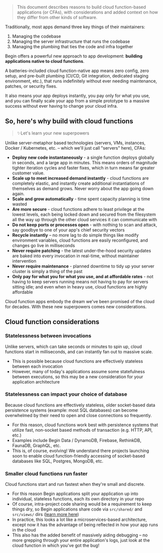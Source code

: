 > This document describes reasons to build cloud function-based applications (or CFAs), with considerations and added context on how they differ from other kinds of software.

Traditionally, most apps demand three key things of their maintainers:

1. Managing the codebase
2. Managing the server infrastructure that runs the codebase
3. Managing the plumbing that ties the code and infra together

Begin offers a powerful new approach to app development: **building applications native to cloud functions**.

A batteries-included cloud function-native app means zero config, zero setup, and pre-built plumbing (CI/CD, Git integration, dedicated staging environment, etc.), that runs indefinitely without ever needing maintenance, patches, or security fixes.

It also means your app deploys instantly, you pay only for what you use, and you can finally scale your app from a simple prototype to a massive success without ever having to change your cloud infra.


## So, here's why build with cloud functions
> ✨Let's learn your new superpowers

Unlike server-metaphor based technologies (servers, VMs, instances, Docker / Kubernetes, etc. – which we'll just call "servers" here), CFAs:
- **Deploy new code instantaneously** - a single function deploys globally in seconds, and a large app in minutes. This means orders of magnitude tighter iteration cycles and faster fixes, which in turn means far greater customer value.
- **Scale up to meet increased demand instantly** - cloud functions are completely elastic, and instantly create additional instantiations of themselves as demand grows. Never worry about the app going down again.
- **Scale and grow automatically** - time spent capacity planning is time wasted
- **Are more secure** - cloud functions adhere to least privilege at the lowest levels, each being locked down and secured from the filesystem all the way up through the other cloud services it can communicate with
- **Do not keep ports or processes open** - with nothing to scan and attack, say goodbye to one of your app's chief security vectors
- **Recycle instantly** – no more lag to do simple things like modify environment variables, cloud functions are easily reconfigured, and changes go live in milliseconds
- **Never require patching** - the latest under-the-hood security updates are baked into every invocation in real-time, without maintainer intervention
- **Never require maintenance** - planned downtime to tidy up your server cluster is simply a thing of the past
- **Only pay for what you for what you use, and at affordable rates** - not having to keep servers running means not having to pay for servers sitting idle; and even when in heavy use, cloud functions are highly affordable

Cloud function apps embody the dream we've been promised of the cloud for decades. With these new superpowers comes new considerations.


## Cloud function considerations

### **Statelessness between invocations**
Unlike servers, which can take seconds or minutes to spin up, cloud functions start in milliseconds, and can instantly fan out to massive scale.
- This is possible because cloud functions are effectively stateless between each invocation
- However, many of today's applications assume some statefulness between executions, so this may be a new consideration for your application architecture


### **Statelessness can impact your choice of database**
Because cloud functions are effectively stateless, older socket-based data persistence systems (example: most SQL databases) can become overwhelmed by their need to open and close connections so frequently.
- For this reason, cloud functions work best with persistence systems that utilize fast, non-socket based methods of transaction (e.g. HTTP, API, etc.)
- Examples include Begin Data / DynamoDB, Firebase, RethinkDB, FaunaDB, GraphQL, etc.
- This is, of course, evolving! We understand there projects launching soon to enable cloud function-friendly accessing of socket-based databases like SQL, Postgres, MongoDB, etc.


### **Smaller cloud functions run faster**
Cloud functions start and run fastest when they're small and discrete.
- For this reason Begin applications split your application up into individual, stateless functions, each its own directory in your repo
- Of course, intra-project code sharing would be a requirement to keep things dry, so Begin applications share code via `src/shared/` and `src/views/` dirs ([learn more here](/en/getting-started/project-structure))
- In practice, this looks a lot like a microservices-based architecture, except now it has the advantage of being reflected in how your app runs in the cloud
- This also has the added benefit of massively aiding debugging – no more grepping through your entire application's logs, just look at the cloud function in which you've got the bug!
